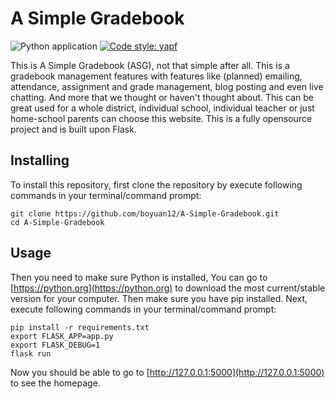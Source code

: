 # A Simple Gradebook
![Python application](https://github.com/boyuan12/A-Simple-Gradebook/workflows/Python%20application/badge.svg)
[![Code style: yapf](https://img.shields.io/badge/code%20style-yapf-blue)](https://github.com/google/yapf)


This is A Simple Gradebook (ASG), not that simple after all. This is a gradebook management features with features like (planned) emailing, attendance, assignment and grade management, blog posting and even live chatting. And more that we thought or haven't thought about. This can be great used for a whole district, individual school, individual teacher or just home-school parents can choose this website. This is a fully opensource project and is built upon Flask.

## Installing
To install this repository, first clone the repository by execute following commands in your terminal/command prompt:

```
git clone https://github.com/boyuan12/A-Simple-Gradebook.git
cd A-Simple-Gradebook
```

## Usage
Then you need to make sure Python is installed, You can go to [https://python.org](https://python.org) to download the most current/stable version for your computer. Then make sure you have pip installed. Next, execute following commands in your terminal/command prompt:

```
pip install -r requirements.txt
export FLASK_APP=app.py
export FLASK_DEBUG=1
flask run
```

Now you should be able to go to [http://127.0.0.1:5000](http://127.0.0.1:5000) to see the homepage.

